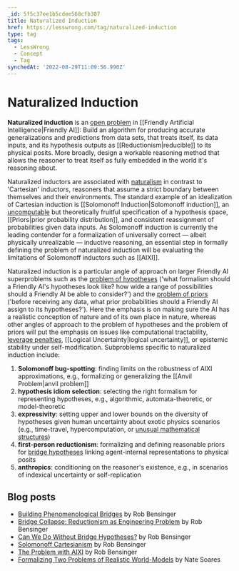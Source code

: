 ```yaml
---
_id: 5f5c37ee1b5cdee568cfb307
title: Naturalized Induction
href: https://lesswrong.com/tag/naturalized-induction
type: tag
tags:
  - LessWrong
  - Concept
  - Tag
synchedAt: '2022-08-29T11:09:56.990Z'
---
```

# Naturalized Induction

**Naturalized induction** is an [open problem](https://wiki.lesswrong.com/wiki/open_problems_in_Friendly_AI) in [[Friendly Artificial Intelligence|Friendly AI]]: Build an algorithm for producing accurate generalizations and predictions from data sets, that treats itself, its data inputs, and its hypothesis outputs as [[Reductionism|reducible]] to its physical posits. More broadly, design a workable reasoning method that allows the reasoner to treat itself as fully embedded in the world it's reasoning about.

Naturalized inductors are associated with [naturalism](https://wiki.lesswrong.com/wiki/naturalism) in contrast to 'Cartesian' inductors, reasoners that assume a strict boundary between themselves and their environments. The standard example of an idealization of Cartesian induction is [[Solomonoff Induction|Solomonoff induction]], an [uncomputable](http://en.wikipedia.org/wiki/Computability) but theoretically fruitful specification of a hypothesis space, [[Priors|prior probability distribution]], and consistent reassignment of probabilities given data inputs. As Solomonoff induction is currently the leading contender for a formalization of universally correct — albeit physically unrealizable — inductive reasoning, an essential step in formally defining the problem of naturalized induction will be evaluating the limitations of Solomonoff inductors such as [[AIXI]].

Naturalized induction is a particular angle of approach on larger Friendly AI superproblems such as the [problem of hypotheses](https://wiki.lesswrong.com/wiki/problem_of_hypotheses) ('what formalism should a Friendly AI's hypotheses look like? how wide a range of possibilities should a Friendly AI be able to consider?') and the [problem of priors](https://wiki.lesswrong.com/wiki/problem_of_priors) ('before receiving any data, what prior probabilities should a Friendly AI assign to its hypotheses?'). Here the emphasis is on making sure the AI has a realistic conception of nature and of its own place in nature, whereas other angles of approach to the problem of hypotheses and the problem of priors will put the emphasis on issues like computational tractability, [leverage penalties](http://lesswrong.com/lw/h8k/pascals_muggle_infinitesimal_priors_and_strong), [[Logical Uncertainty|logical uncertainty]], or epistemic stability under self-modification. Subproblems specific to naturalized induction include:

1.  **Solomonoff bug-spotting**: finding limits on the robustness of AIXI approximations, e.g., formalizing or generalizing the [[Anvil Problem|anvil problem]]
2.  **hypothesis idiom selection**: selecting the right formalism for representing hypotheses, e.g., algorithmic, automata-theoretic, or model-theoretic
3.  **expressivity**: setting upper and lower bounds on the diversity of hypotheses given human uncertainty about exotic physics scenarios (e.g., time-travel, hypercomputation, or [unusual mathematical structures](http://en.wikipedia.org/wiki/Mathematical_universe_hypothesis))
4.  **first-person reductionism**: formalizing and defining reasonable priors for [bridge hypotheses](https://wiki.lesswrong.com/wiki/bridge_rule) linking agent-internal representations to physical posits
5.  **anthropics**: conditioning on the reasoner's existence, e.g., in scenarios of indexical uncertainty or self-replication

## Blog posts

*   [Building Phenomenological Bridges‎](http://lesswrong.com/lw/jd9/building_phenomenological_bridges/) by Rob Bensinger
*   [Bridge Collapse: Reductionism as Engineering Problem](http://lesswrong.com/lw/jlg/bridge_collapse_reductionism_as_engineering/) by Rob Bensinger
*   [Can We Do Without Bridge Hypotheses?](http://lesswrong.com/lw/jiu/can_we_do_without_bridge_hypotheses/) by Rob Bensinger
*   [Solomonoff Cartesianism](http://lesswrong.com/lw/jg1/solomonoff_cartesianism/) by Rob Bensinger
*   [The Problem with AIXI](http://lesswrong.com/lw/jti/the_problem_with_aixi/) by Rob Bensinger
*   [Formalizing Two Problems of Realistic World-Models](https://intelligence.org/files/RealisticWorldModels.pdf) by Nate Soares